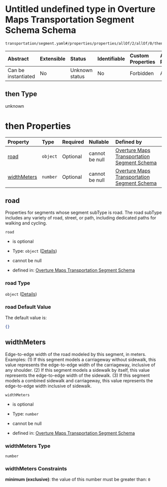 # Untitled undefined type in Overture Maps Transportation Segment Schema Schema

```txt
transportation/segment.yaml#/properties/properties/allOf/2/allOf/0/then
```



| Abstract            | Extensible | Status         | Identifiable | Custom Properties | Additional Properties | Access Restrictions | Defined In                                                                                                      |
| :------------------ | :--------- | :------------- | :----------- | :---------------- | :-------------------- | :------------------ | :-------------------------------------------------------------------------------------------------------------- |
| Can be instantiated | No         | Unknown status | No           | Forbidden         | Allowed               | none                | [segment.yaml\*](../../../../../../../tmp/jsonschema/schema/transportation/segment.yaml "open original schema") |

## then Type

unknown

# then Properties

| Property                    | Type     | Required | Nullable       | Defined by                                                                                                                                                                                                                   |
| :-------------------------- | :------- | :------- | :------------- | :--------------------------------------------------------------------------------------------------------------------------------------------------------------------------------------------------------------------------- |
| [road](#road)               | `object` | Optional | cannot be null | [Overture Maps Transportation Segment Schema](segment-defs-propertydefinitions-road.md "transportation/segment.yaml#/properties/properties/allOf/2/allOf/0/then/properties/road")                                            |
| [widthMeters](#widthmeters) | `number` | Optional | cannot be null | [Overture Maps Transportation Segment Schema](segment-properties-properties-allof-2-allof-0-then-properties-widthmeters.md "transportation/segment.yaml#/properties/properties/allOf/2/allOf/0/then/properties/widthMeters") |

## road

Properties for segments whose segment subType is road. The road subType includes any variety of road, street, or path, including dedicated paths for walking and cycling.

`road`

*   is optional

*   Type: `object` ([Details](segment-defs-propertydefinitions-road.md))

*   cannot be null

*   defined in: [Overture Maps Transportation Segment Schema](segment-defs-propertydefinitions-road.md "transportation/segment.yaml#/properties/properties/allOf/2/allOf/0/then/properties/road")

### road Type

`object` ([Details](segment-defs-propertydefinitions-road.md))

### road Default Value

The default value is:

```json
{}
```

## widthMeters

Edge-to-edge width of the road modeled by this segment, in meters.
Examples: (1) If this segment models a carriageway without sidewalk, this value represents the edge-to-edge width of the carriageway, inclusive of any shoulder. (2) If this segment models a sidewalk by itself, this value represents the edge-to-edge width of the sidewalk. (3) If this segment models a combined sidewalk and carriageway, this value represents the edge-to-edge width inclusive of sidewalk.

`widthMeters`

*   is optional

*   Type: `number`

*   cannot be null

*   defined in: [Overture Maps Transportation Segment Schema](segment-properties-properties-allof-2-allof-0-then-properties-widthmeters.md "transportation/segment.yaml#/properties/properties/allOf/2/allOf/0/then/properties/widthMeters")

### widthMeters Type

`number`

### widthMeters Constraints

**minimum (exclusive)**: the value of this number must be greater than: `0`
